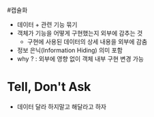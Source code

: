 #캡슐화
- 데이터 + 관련 기능 묶기
- 객체가 기능을 어떻게 구현했는지 외부에 감추는 것
    - 구현에 사용된 데이터의 상세 내용을 외부에 감춤
- 정보 은닉(Information Hiding) 의미 포함
- why ? : 외부에 영향 없이 객체 내부 구현 변경 가능

# Tell, Don't Ask
- 데이터 달라 하지말고 해달라고 하자